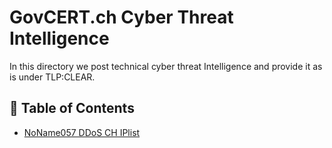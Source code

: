 # GovCERT.ch Cyber Threat Intelligence
In this directory we post technical cyber threat Intelligence and provide it as is under TLP:CLEAR.

##  📗 Table of Contents
- [NoName057 DDoS CH IPlist](#about-project)
